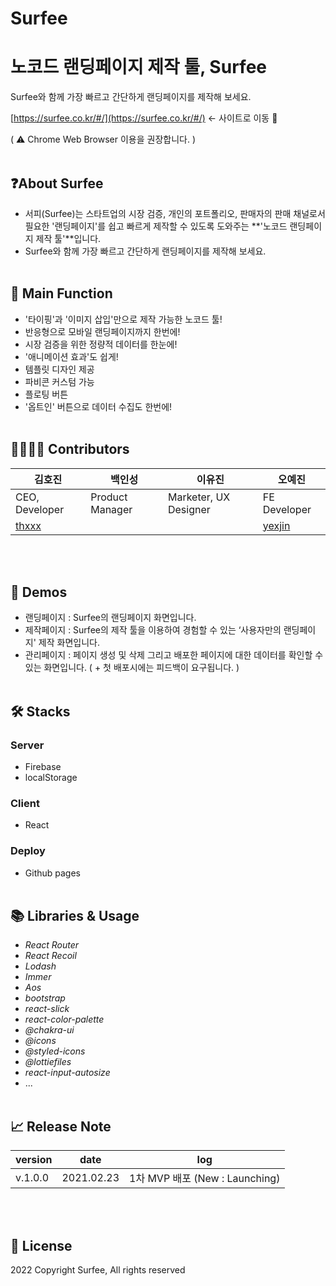 # Surfee

# 노코드 랜딩페이지 제작 툴, Surfee

Surfee와 함께 가장 빠르고 간단하게 랜딩페이지를 제작해 보세요.

[https://surfee.co.kr/#/](https://surfee.co.kr/#/) ← 사이트로 이동 🚀

( ⚠️ Chrome Web Browser 이용을 권장합니다. )
<br /><br />

## ❓About Surfee
- 서피(Surfee)는 스타트업의 시장 검증, 개인의 포트폴리오, 판매자의 판매 채널로서 필요한 '랜딩페이지'를 쉽고 빠르게 제작할 수 있도록 도와주는 **'노코드 랜딩페이지 제작 툴'**입니다.
- Surfee와 함께 가장 빠르고 간단하게 랜딩페이지를 제작해 보세요.
<br /><br />

## 👋 Main Function
- '타이핑'과 '이미지 삽입'만으로 제작 가능한 노코드 툴!
- 반응형으로 모바일 랜딩페이지까지 한번에!
- 시장 검증을 위한 정량적 데이터를 한눈에!
- '애니메이션 효과'도 쉽게!
- 템플릿 디자인 제공
- 파비콘 커스텀 가능
- 플로팅 버튼
- '옵트인' 버튼으로 데이터 수집도 한번에!
<br /><br />

## 👨‍👩‍👧‍👦 Contributors
| 김호진  | 백인성 | 이유진 | 오예진 |
| --- | --- | --- | --- |
| CEO, Developer | Product Manager | Marketer, UX Designer | FE Developer |
| [thxxx](https://github.com/thxxx) |  |  | [yexjin](https://github.com/yexjin/) |
<br /><br />

## 📸 Demos
- 랜딩페이지 : Surfee의 랜딩페이지 화면입니다.
- 제작페이지 : Surfee의 제작 툴을 이용하여 경험할 수 있는 ‘사용자만의 랜딩페이지' 제작 화면입니다.
- 관리페이지 : 페이지 생성 및 삭제 그리고 배포한 페이지에 대한 데이터를 확인할 수 있는 화면입니다. ( + 첫 배포시에는 피드백이 요구됩니다. )
<br /><br />

## 🛠️ Stacks
### Server
- Firebase
- localStorage
### Client
- React
### Deploy
- Github pages
<br /><br />

## 📚 Libraries & Usage
- *React Router*
- *React Recoil*
- *Lodash*
- *Immer*
- *Aos*
- *bootstrap*
- *react-slick*
- *react-color-palette*
- *@chakra-ui*
- *@icons*
- *@styled-icons*
- *@lottiefiles*
- *react-input-autosize*
- ...
<br /><br />

## 📈 Release Note
| version | date | log |
| ------- | ---- | --- |
| v.1.0.0 | 2021.02.23 | 1차 MVP 배포 (New : Launching) |
<br /><br />

## ****📝 License****
2022 Copyright Surfee, All rights reserved
